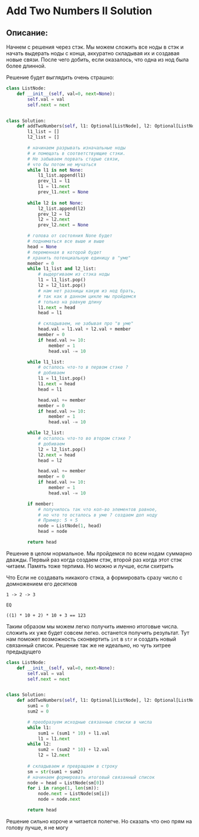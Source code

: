 # Add Two Numbers II Solution

## Описание:

Начнем с решения через стэк.
Мы можем сложить все ноды в стэк и начать выдерать ноды с конца, аккуратно складывая их и создавая новые связи. После чего добить, если оказалось, что одна из нод была более длинной.

Решение будет выглядить очень страшно:

```python
class ListNode:
    def __init__(self, val=0, next=None):
        self.val = val
        self.next = next


class Solution:
    def addTwoNumbers(self, l1: Optional[ListNode], l2: Optional[ListNode]) -> Optional[ListNode]:
        l1_list = []
        l2_list = []

        # начинаем разрывать изначальные ноды
        # и помещать в соответствующие стэки.
        # Не забываем порвать старые связи,
        # что бы потом не мучаться
        while l1 is not None:
            l1_list.append(l1)
            prev_l1 = l1
            l1 = l1.next
            prev_l1.next = None
        
        while l2 is not None:
            l2_list.append(l2)
            prev_l2 = l2
            l2 = l2.next
            prev_l2.next = None

        # голова от состояния None будет
        # подниматься все выше и выше
        head = None
        # переменная в которой будет
        # хранить потенциальную единицу в "уме"
        member = 0
        while l1_list and l2_list:
            # выдергиваем из стэка ноды
            l1 = l1_list.pop()
            l2 = l2_list.pop()
            # нам нет разницы какую из нод брать,
            # так как в данном цикле мы пройдемся
            # только на равную длину
            l1.next = head
            head = l1

            # складываем, не забывая про "в уме"
            head.val = l1.val + l2.val + member
            member = 0
            if head.val >= 10:
                member = 1
                head.val -= 10

        while l1_list:
            # осталось что-то в первом стэке ?
            # добиваем
            l1 = l1_list.pop()
            l1.next = head
            head = l1

            head.val += member
            member = 0
            if head.val >= 10:
                member = 1
                head.val -= 10

        while l2_list:
            # осталось что-то во втором стэке ?
            # добиваем
            l2 = l2_list.pop()
            l2.next = head
            head = l2

            head.val += member
            member = 0
            if head.val >= 10:
                member = 1
                head.val -= 10

        if member:
            # получилось так что кол-во элементов равное,
            # но что то осталось в уме ? создаем доп ноду
            # Пример: 5 + 5
            node = ListNode(1, head)
            head = node

        return head
```

Решение в целом нормальное. Мы пройдемся по всем нодам суммарно дважды. Первый раз когда создаем стэк, второй раз когда этот стэк читаем. Память тоже терпима. Но можно и лучше, если схитрить

Что Если не создавать никакого стэка, а формировать сразу число с домножением его десятков

```
1 -> 2 -> 3

EQ

((1) * 10 + 2) * 10 + 3 == 123
```

Таким образом мы можем легко получить именно итоговые числа. сложить их уже будет совсем легко. останется получить результат. Тут нам поможет возможность сконвертить `int` в `str` и создать новый связанный список. Решение так же не идеально, но чуть хитрее предыдущего


```python
class ListNode:
    def __init__(self, val=0, next=None):
        self.val = val
        self.next = next


class Solution:
    def addTwoNumbers(self, l1: Optional[ListNode], l2: Optional[ListNode]) -> Optional[ListNode]:
        sum1 = 0
        sum2 = 0

        # преобразуем исходные связанные списки в числа
        while l1:
            sum1 = (sum1 * 10) + l1.val
            l1 = l1.next
        while l2:
            sum2 = (sum2 * 10) + l2.val
            l2 = l2.next
        
        # складываем и превращаем в строку
        sm = str(sum1 + sum2)
        # начинаем формировать итоговый связанный список
        node = head = ListNode(sm[0])
        for i in range(1, len(sm)):
            node.next = ListNode(sm[i])
            node = node.next

        return head
```

Решение сильно короче и читается полегче. Но сказать что оно прям на голову лучше, я не могу